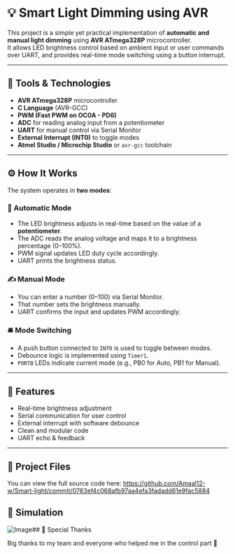 # 💡 Smart Light Dimming using AVR

This project is a simple yet practical implementation of **automatic and manual light dimming** using **AVR ATmega328P** microcontroller.  
It allows LED brightness control based on ambient input or user commands over UART, and provides real-time mode switching using a button interrupt.

---

## 🔧 Tools & Technologies

- **AVR ATmega328P** microcontroller  
- **C Language** (AVR-GCC)  
- **PWM (Fast PWM on OC0A - PD6)**  
- **ADC** for reading analog input from a potentiometer  
- **UART** for manual control via Serial Monitor  
- **External Interrupt (INT0)** to toggle modes  
- **Atmel Studio / Microchip Studio** or `avr-gcc` toolchain  

---

## ⚙️ How It Works

The system operates in **two modes**:

### 🔁 Automatic Mode
- The LED brightness adjusts in real-time based on the value of a **potentiometer**.
- The ADC reads the analog voltage and maps it to a brightness percentage (0–100%).
- PWM signal updates LED duty cycle accordingly.
- UART prints the brightness status.

### ✍️ Manual Mode
- You can enter a number (0–100) via Serial Monitor.
- That number sets the brightness manually.
- UART confirms the input and updates PWM accordingly.

### 🛎️ Mode Switching
- A push button connected to `INT0` is used to toggle between modes.
- Debounce logic is implemented using `Timer1`.
- `PORTB` LEDs indicate current mode (e.g., PB0 for Auto, PB1 for Manual).

---

## 🧪 Features

- Real-time brightness adjustment  
- Serial communication for user control  
- External interrupt with software debounce  
- Clean and modular code  
- UART echo & feedback  

---

## 📁 Project Files

You can view the full source code here: 
https://github.com/Amaal12-w/Smart-light/commit/0763ef4c068afb97aa4efa3fadadd61e9fac5884
## 📸 Simulation

![Image](https://github.com/user-attachments/assets/55f8d9a7-c225-4de1-84c9-788d26d24407)## 🙏 Special Thanks

Big thanks to my team and everyone who helped me in the control part 💚

